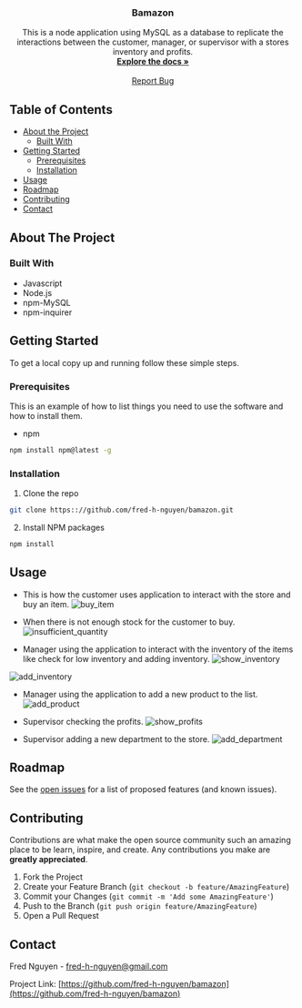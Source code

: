 <h3 align="center">Bamazon</h3>

  <p align="center">
    This is a node application using MySQL as a database to replicate the interactions between the customer, manager, or supervisor with a stores inventory and profits. 
    <br />
    <a href="https://github.com/fred-h-nguyen/bamazon"><strong>Explore the docs »</strong></a>
    <br />
    <br />
    <a href="https://github.com/fred-h-nguyen/bamazon/issues">Report Bug</a>
  </p>




<!-- TABLE OF CONTENTS -->
## Table of Contents

* [About the Project](#about-the-project)
  * [Built With](#built-with)
* [Getting Started](#getting-started)
  * [Prerequisites](#prerequisites)
  * [Installation](#installation)
* [Usage](#usage)
* [Roadmap](#roadmap)
* [Contributing](#contributing)
* [Contact](#contact)



<!-- ABOUT THE PROJECT -->
## About The Project
### Built With

* Javascript
* Node.js
* npm-MySQL
* npm-inquirer


<!-- GETTING STARTED -->
## Getting Started

To get a local copy up and running follow these simple steps.

### Prerequisites

This is an example of how to list things you need to use the software and how to install them.
* npm
```sh
npm install npm@latest -g
```

### Installation
 
1. Clone the repo
```sh
git clone https:://github.com/fred-h-nguyen/bamazon.git
```
2. Install NPM packages
```sh
npm install
```



<!-- USAGE EXAMPLES -->
## Usage

* This is how the customer uses application to interact with the store and buy an item.
![buy_item](images/buy_item.gif)

* When there is not enough stock for the customer to buy.
![insufficient_quantity](images/insufficient_quantity.gif)

* Manager using the application to interact with the inventory of the items like check for low inventory and adding inventory.
![show_inventory](images/show_inventory.gif)

![add_inventory](images/add_inventory.gif)

* Manager using the application to add a new product to the list.
![add_product](images/add_product.gif)

* Supervisor checking the profits.
![show_profits](images/show_profit.gif)

* Supervisor adding a new department to the store.
![add_department](images/add_department.gif)



<!-- ROADMAP -->
## Roadmap

See the [open issues](https://github.com/fred-h-nguyen/bamazon/issues) for a list of proposed features (and known issues).



<!-- CONTRIBUTING -->
## Contributing

Contributions are what make the open source community such an amazing place to be learn, inspire, and create. Any contributions you make are **greatly appreciated**.

1. Fork the Project
2. Create your Feature Branch (`git checkout -b feature/AmazingFeature`)
3. Commit your Changes (`git commit -m 'Add some AmazingFeature'`)
4. Push to the Branch (`git push origin feature/AmazingFeature`)
5. Open a Pull Request

<!-- CONTACT -->
## Contact

Fred Nguyen - fred-h-nguyen@gmail.com

Project Link: [https://github.com/fred-h-nguyen/bamazon](https://github.com/fred-h-nguyen/bamazon)